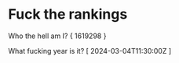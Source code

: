 # Fuck the rankings

Who the hell am I?
{ 1619298 }

What fucking year is it?
[ 2024-03-04T11:30:00Z ]
